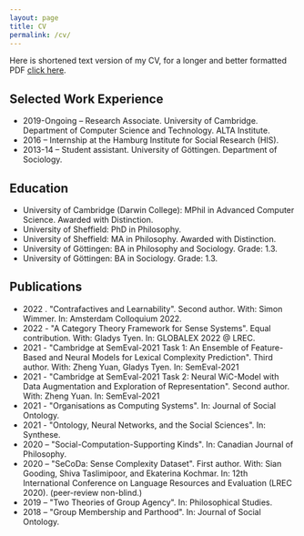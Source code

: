 ```yaml
---
layout: page
title: CV
permalink: /cv/
---
```



Here is shortened text version of my CV, for a longer and better formatted PDF [click here](/assets/cv_strohmaier.pdf).


## Selected Work Experience
- 2019-Ongoing – Research Associate. University of Cambridge. Department of Computer Science and Technology. ALTA Institute.
- 2016 – Internship at the Hamburg Institute for Social Research (HIS).
- 2013-14 – Student assistant. University of Göttingen. Department of Sociology.

## Education

- University of Cambridge (Darwin College): MPhil in Advanced Computer Science. Awarded with Distinction.
- University of Sheffield: PhD in Philosophy.
- University of Sheffield: MA in Philosophy. Awarded with Distinction.
- University of Göttingen: BA in Philosophy and Sociology. Grade: 1.3.
- University of Göttingen: BA in Sociology. Grade: 1.3.

## Publications
- 2022 . "Contrafactives and Learnability". Second author. With: Simon Wimmer. In: Amsterdam Colloquium 2022.
- 2022 - "A Category Theory Framework for Sense Systems". Equal contribution. With: Gladys Tyen. In: GLOBALEX 2022 @ LREC.
- 2021 - "Cambridge at SemEval-2021 Task 1: An Ensemble of Feature-Based and Neural Models for Lexical Complexity Prediction". Third author. With: Zheng Yuan, Gladys Tyen. In: SemEval-2021
- 2021 - "Cambridge at SemEval-2021 Task 2: Neural WiC-Model with Data Augmentation and Exploration of Representation". Second author. With: Zheng Yuan. In: SemEval-2021
- 2021 - "Organisations as Computing Systems". In: Journal of Social Ontology.
- 2021 - "Ontology, Neural Networks, and the Social Sciences". In: Synthese.
- 2020 – "Social-Computation-Supporting Kinds". In: Canadian Journal of Philosophy.
- 2020 – "SeCoDa: Sense Complexity Dataset". First author. With: Sian Gooding, Shiva Taslimipoor, and Ekaterina Kochmar. In: 12th International Conference on Language Resources and Evaluation (LREC 2020). (peer-review non-blind.)
- 2019 – "Two Theories of Group Agency". In: Philosophical Studies.
- 2018 – "Group Membership and Parthood". In: Journal of Social Ontology.
